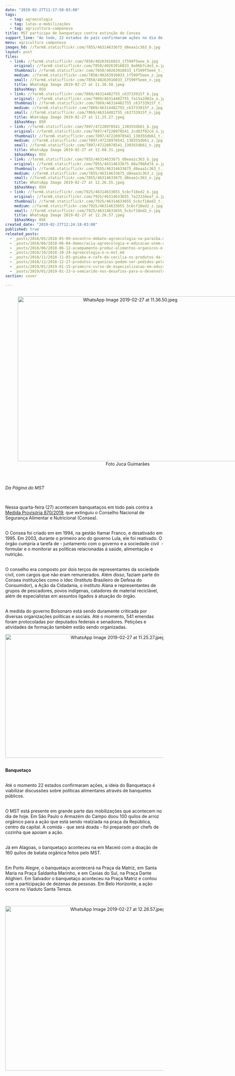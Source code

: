 ```yaml
---
date: "2019-02-27T11:17:50-03:00"
tags:
  - tag: agroecologia
  - tag: lutas-e-mobilizações
  - tag: agricultura-camponesa
title: MST participa de banquetaço contra extinção do Consea
support_line: "Ao todo, 22 estados do país confirmaram ações no dia de hoje "
menu: agricultura camponesa
images_hd: //farm8.staticflickr.com/7855/46314633675_d8eaa1c363_b.jpg
layout: post
files:
  - link: //farm8.staticflickr.com/7850/40263916033_1f599f5eee_b.jpg
    original: //farm8.staticflickr.com/7850/40263916033_8a96b7c4e3_o.jpg
    thumbnail: //farm8.staticflickr.com/7850/40263916033_1f599f5eee_t.jpg
    medium: //farm8.staticflickr.com/7850/40263916033_1f599f5eee_z.jpg
    small: //farm8.staticflickr.com/7850/40263916033_1f599f5eee_n.jpg
    title: WhatsApp Image 2019-02-27 at 11.36.50.jpeg
    $$hashKey: 05O
  - link: //farm8.staticflickr.com/7869/46314482755_c63733915f_b.jpg
    original: //farm8.staticflickr.com/7869/46314482755_7a15a2d82a_o.jpg
    thumbnail: //farm8.staticflickr.com/7869/46314482755_c63733915f_t.jpg
    medium: //farm8.staticflickr.com/7869/46314482755_c63733915f_z.jpg
    small: //farm8.staticflickr.com/7869/46314482755_c63733915f_n.jpg
    title: WhatsApp Image 2019-02-27 at 11.25.27.jpeg
    $$hashKey: 05R
  - link: //farm8.staticflickr.com/7897/47228978541_130355db61_b.jpg
    original: //farm8.staticflickr.com/7897/47228978541_2cd83f02cd_o.jpg
    thumbnail: //farm8.staticflickr.com/7897/47228978541_130355db61_t.jpg
    medium: //farm8.staticflickr.com/7897/47228978541_130355db61_z.jpg
    small: //farm8.staticflickr.com/7897/47228978541_130355db61_n.jpg
    title: WhatsApp Image 2019-02-27 at 12.08.31.jpeg
    $$hashKey: 05U
  - link: //farm8.staticflickr.com/7855/46314633675_d8eaa1c363_b.jpg
    original: //farm8.staticflickr.com/7855/46314633675_60a7066d74_o.jpg
    thumbnail: //farm8.staticflickr.com/7855/46314633675_d8eaa1c363_t.jpg
    medium: //farm8.staticflickr.com/7855/46314633675_d8eaa1c363_z.jpg
    small: //farm8.staticflickr.com/7855/46314633675_d8eaa1c363_n.jpg
    title: WhatsApp Image 2019-02-27 at 12.26.55.jpeg
    $$hashKey: 05H
  - link: //farm8.staticflickr.com/7925/46314633655_5cbcf18ed2_b.jpg
    original: //farm8.staticflickr.com/7925/46314633655_7a22334eef_o.jpg
    thumbnail: //farm8.staticflickr.com/7925/46314633655_5cbcf18ed2_t.jpg
    medium: //farm8.staticflickr.com/7925/46314633655_5cbcf18ed2_z.jpg
    small: //farm8.staticflickr.com/7925/46314633655_5cbcf18ed2_n.jpg
    title: WhatsApp Image 2019-02-27 at 12.26.57.jpeg
    $$hashKey: 05K
created_date: "2019-02-27T12:24:18-03:00"
published: true
releated_posts:
  - _posts/2018/05/2018-05-09-encontro-debate-agroecologia-na-paraiba.md
  - _posts/2018/06/2018-06-04-democracia-agroecologia-e-educacao-unem-campo-e-cidade-nas-ruas-de-belo-horizonte.md
  - _posts/2018/06/2018-06-12-acampamento-produz-alimentos-organicos-e-livres-de-veneno.md
  - _posts/2018/10/2018-10-24-agroecologia-e-o-mst.md
  - _posts/2018/11/2018-11-03-goiaba-e-cafe-da-cecilia-os-produtos-da-feira-da-reforma-agraria-de-bauru.md
  - _posts/2018/12/2018-12-27-produtos-organicos-podem-ser-pedidos-pelo-whatsapp-em-sao-paulo.md
  - _posts/2019/01/2019-01-15-primeiro-curso-de-especializacao-em-educacao-e-agroecologia-acontece-no-extremo-sul-da-bahia.md
  - _posts/2019/01/2019-01-23-o-semiarido-nos-desafios-para-o-desenvolvimento-agrario-em-pernambuco.md
section: cover

---
```

<div style="text-align:center">
<figure class="image" style="display:inline-block"><img alt="WhatsApp Image 2019-02-27 at 11.36.50.jpeg" height="525" src="//farm8.staticflickr.com/7850/40263916033_1f599f5eee_b.jpg" width="700" />
<figcaption>Foto Juca Guimar&atilde;es</figcaption>
</figure>
</div>

<p>&nbsp;</p>

<p><em>Da P&aacute;gina do MST&nbsp;</em></p>

<p>&nbsp;</p>

<p>Nessa quarta-feira (27) acontecem banqueta&ccedil;os em todo pa&iacute;s contra a <a href="http://www.planalto.gov.br/ccivil_03/_Ato2019-2022/2019/Mpv/mpv870.htm">Medida Provis&oacute;ria 870/2019</a>, que extinguiu&nbsp;o Conselho Nacional de Seguran&ccedil;a Alimentar e Nutricional (Consea).&nbsp;</p>

<p><br />
O Consea foi criado em&nbsp;em 1994, na gest&atilde;o Itamar Franco, e desativado em 1995. Em 2003, durante o primeiro ano do governo Lula, ele&nbsp;foi&nbsp;reativado. O &oacute;rg&atilde;o cumpria a tarefa&nbsp;de - juntamento com o governo e a sociedade civil&nbsp; - formular&nbsp;e o monitorar&nbsp;as&nbsp;pol&iacute;ticas relacionadas &agrave; sa&uacute;de, alimenta&ccedil;&atilde;o e nutri&ccedil;&atilde;o.</p>

<p><br />
O conselho era composto por dois ter&ccedil;os de representantes da sociedade civil, com cargos que n&atilde;o eram remunerados. Al&eacute;m disso, faziam parte do Consea institui&ccedil;&otilde;es como o Idec (Instituto Brasileiro de Defesa do Consumidor), a A&ccedil;&atilde;o da Cidadania, o instituto Alana e representantes de grupos de pescadores, povos ind&iacute;genas, catadores de material recicl&aacute;vel, al&eacute;m de especialistas em assuntos ligados &agrave; atua&ccedil;&atilde;o do &oacute;rg&atilde;o.</p>

<p><br />
A medida do governo Bolsonaro est&aacute; sendo&nbsp;duramente criticada por diversas organiza&ccedil;&otilde;es pol&iacute;ticas e sociais. At&eacute; o momento,&nbsp;541 emendas foram protocoladas por deputados federais e senadores. Peti&ccedil;&otilde;es e atividades de forma&ccedil;&atilde;o tamb&eacute;m est&atilde;o sendo organizadas.&nbsp;</p>

<p style="text-align:center"><img alt="WhatsApp Image 2019-02-27 at 11.25.27.jpeg" height="394" src="//farm8.staticflickr.com/7869/46314482755_c63733915f_b.jpg" width="700" /></p>

<p><br />
<strong>Banqueta&ccedil;o&nbsp;</strong></p>

<p><br />
At&eacute; o momento 22 estados confirmaram a&ccedil;&otilde;es, a&nbsp;ideia do&nbsp;Banqueta&ccedil;o&nbsp;&eacute; viabilizar discuss&otilde;es sobre pol&iacute;ticas alimentares atrav&eacute;s de banquetes p&uacute;blicos.</p>

<p><br />
O MST est&aacute; presente em grande parte das mobiliza&ccedil;&otilde;es que acontecem no dia de hoje. Em S&atilde;o Paulo o Armaz&eacute;m do Campo doou 100 quilos de arroz org&acirc;nico para a a&ccedil;&atilde;o que est&aacute; sendo realziada&nbsp;na pra&ccedil;a da Rep&uacute;blica, centro da capital. A comida - que ser&aacute; doada - foi preparado por chefs de cozinha que apoiam a a&ccedil;&atilde;o.&nbsp;</p>

<p><br />
J&aacute; em Alagoas, o banqueta&ccedil;o aconteceu na em Macei&oacute; com a doa&ccedil;&atilde;o de 160 quilos de batata org&acirc;nica feitos pelo MST.&nbsp;</p>

<p><br />
Em Porto Alegre, o banqueta&ccedil;o acontecer&aacute;&nbsp;na Pra&ccedil;a da Matriz,&nbsp;em Santa Maria na Pra&ccedil;a Saldanha Marinho, e&nbsp;em Caxias do Sul, na Pra&ccedil;a Dante Alighieri. Em Salvador o banqueta&ccedil;o&nbsp;aconteceu na Pra&ccedil;a Matriz e contou com a participa&ccedil;&atilde;o de dezenas de pessoas. Em Belo Horizonte, a a&ccedil;&atilde;o ocorre no Viaduto Santa Tereza.&nbsp;</p>

<p>&nbsp;</p>

<p style="text-align:center"><img alt="WhatsApp Image 2019-02-27 at 12.26.57.jpeg" height="525" src="//farm8.staticflickr.com/7925/46314633655_5cbcf18ed2_b.jpg" width="700" /></p>

<p>&nbsp;</p>

<p>&nbsp;</p>

<p>&nbsp;</p>

<p><span style="font-family: Tahoma, Geneva, sans-serif; font-size: 14px; text-align: justify;">&nbsp;</span></p>
